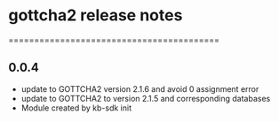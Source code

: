 # gottcha2 release notes
=========================================

0.0.4
-----
* update to GOTTCHA2 version 2.1.6 and avoid 0 assignment error
* update to GOTTCHA2 to version 2.1.5 and corresponding databases
* Module created by kb-sdk init
